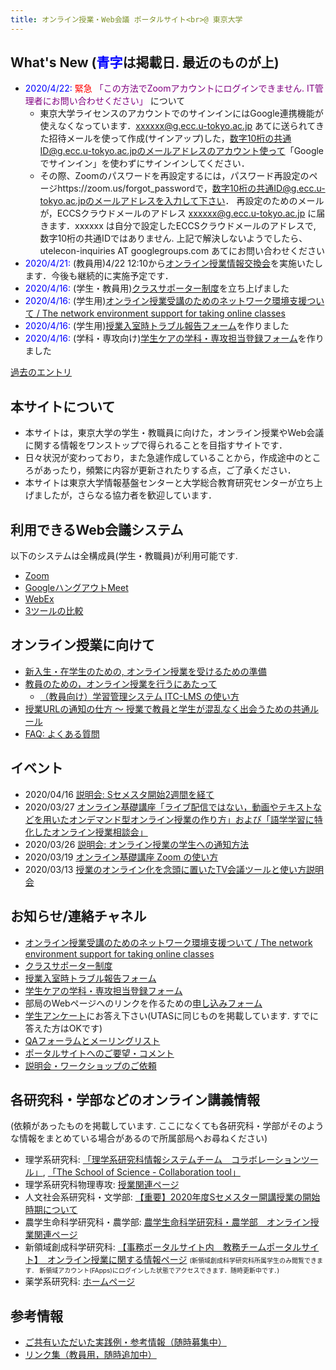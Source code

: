 ```yaml
---
title: オンライン授業・Web会議 ポータルサイト<br>@ 東京大学
---
```


What's New (<span style="color:blue;">青字</span>は掲載日. 最近のものが上)
---------------------------

* <span style="color:blue;">2020/4/22:</span> <blink><font color="red">緊急</font></blink>
<font color="purple">「この方法でZoomアカウントにログインできません. IT管理者にお問い合わせください」</font> について
  * 東京大学ライセンスのアカウントでのサインインにはGoogle連携機能が使えなくなっています．xxxxxx@g.ecc.u-tokyo.ac.jp あてに送られてきた招待メールを使って作成(サインアップ)した，数字10桁の共通ID@g.ecc.u-tokyo.ac.jpのメールアドレスのアカウント使って「Googleでサインイン」を使わずにサインインしてください．
  * その際、Zoomのパスワードを再設定するには，パスワード再設定のページhttps://zoom.us/forgot_passwordで，数字10桁の共通ID@g.ecc.u-tokyo.ac.jpのメールアドレスを入力して下さい．
再設定のためのメールが，ECCSクラウドメールのアドレス xxxxxx@g.ecc.u-tokyo.ac.jp に届きます．xxxxxx は自分で設定したECCSクラウドメールのアドレスで, 数字10桁の共通IDではありません. 上記で解決しないようでしたら、utelecon-inquiries AT googlegroups.com あてにお問い合わせください
* <span style="color:blue;">2020/4/21:</span> (教員用)4/22 12:10から[オンライン授業情報交換会](events/2020-luncheon/)を実施いたします．今後も継続的に実施予定です．
* <span style="color:blue;">2020/4/16:</span> (学生・教員用)<a href="supporters/class">クラスサポーター制度</a>を立ち上げました
* <span style="color:blue;">2020/4/16:</span> (学生用)<a href="mobile/">オンライン授業受講のためのネットワーク環境支援ついて / The network environment support for taking online classes</a>
* <span style="color:blue;">2020/4/16:</span> (学生用)<a href="forms/et">授業入室時トラブル報告フォーム</a>を作りました
* <span style="color:blue;">2020/4/16:</span> (学科・専攻向け)<a href="forms/takecarestudents">学生ケアの学科・専攻担当登録フォーム</a>を作りました

[過去のエントリ](whats_not_new)

本サイトについて
---------------------------

<!-- * Many apologies for the site primarily in Japanese (yet).  Working around the clock to put everything barely in good shape ...
* We will work on translations, but meanwhile, please use the "English (Google Translation)" link to machine-translate the page.
-->

* 本サイトは，東京大学の学生・教職員に向けた，オンライン授業やWeb会議に関する情報をワンストップで得られることを目指すサイトです．  
* 日々状況が変わっており，また急遽作成していることから，作成途中のところがあったり，頻繁に内容が更新されたりする点，ご了承ください．
* 本サイトは東京大学情報基盤センターと大学総合教育研究センターが立ち上げましたが，さらなる協力者を歓迎しています．

利用できるWeb会議システム
---------------------------

以下のシステムは全構成員(学生・教職員)が利用可能です.  

* <a href="zoom/">Zoom</a>
* <a href="google_hangouts_meet/">GoogleハングアウトMeet</a>
* <a href="webex/">WebEx</a>
* <a href="compare">3ツールの比較</a>

オンライン授業に向けて
---------------------------

* [新入生・在学生のための, オンライン授業を受けるための準備](oc)
* [教員のための，オンライン授業を行うにあたって](faculty_members)
  * [（教員向け）学習管理システム ITC-LMS の使い方](lms_lecturers)
* [授業URLの通知の仕方 〜 授業で教員と学生が混乱なく出会うための共通ルール](faculty_members/let_students_know_your_url)
* [FAQ: よくある質問](faq)


イベント
---------------------------

* 2020/04/16 [説明会: Sセメスタ開始2週間を経て](events/2020-04-16/)
* 2020/03/27 [オンライン基礎講座「ライブ配信ではない，動画やテキストなどを用いたオンデマンド型オンライン授業の作り方」および「語学学習に特化したオンライン授業相談会」](events/2020-03-27/)  
* 2020/03/26 [説明会: オンライン授業の学生への通知方法](events/2020-03-26/)  
* 2020/03/19 [オンライン基礎講座 Zoom の使い方](events/2020-03-19/)  
* 2020/03/13 [授業のオンライン化を念頭に置いたTV会議ツールと使い方説明会](events/2020-03-13/)


お知らせ/連絡チャネル
---------------------------

* <a href="mobile/">オンライン授業受講のためのネットワーク環境支援ついて / The network environment support for taking online classes</a>
* <a href="supporters/class">クラスサポーター制度</a>
* <a href="forms/et">授業入室時トラブル報告フォーム</a>
* <a href="forms/takecarestudents">学生ケアの学科・専攻担当登録フォーム</a>
* 部局のWebページへのリンクを作るための<a href="https://tinyurl.com/vjfuxs3" target="_blank">申し込みフォーム</a>
* <a href="questionnaire/">学生アンケート</a>にお答え下さい(UTASに同じものを掲載しています. すでに答えた方はOKです)
* [QAフォーラムとメーリングリスト](forums/)
* <a href="https://forms.gle/hsyvqzsYpCCvEQRo9" target="_blank">ポータルサイトへのご要望・コメント</a>  
* <a href="https://forms.gle/RYv5oFBn8cvYrgBF7" target="_blank">説明会・ワークショップのご依頼</a> 

各研究科・学部などのオンライン講義情報
---------------------------

(依頼があったものを掲載しています. ここになくても各研究科・学部がそのような情報をまとめている場合があるので所属部局へお尋ねください)

* 理学系研究科: <a href="http://jimubu.adm.s.u-tokyo.ac.jp/public/index.php/%E3%82%B3%E3%83%A9%E3%83%9C%E3%83%AC%E3%83%BC%E3%82%B7%E3%83%A7%E3%83%B3%E3%83%84%E3%83%BC%E3%83%AB" target="_blank">「理学系研究科情報システムチーム　コラボレーションツール」</a>, <a href="http://jimubu.adm.s.u-tokyo.ac.jp/public/index.php/Collaboration_tool" target="_blank">「The School of Science - Collaboration tool」</a>
* 理学系研究科物理専攻: <a href="https://sugino.issp.u-tokyo.ac.jp/computational-physics-course/" target="_blank">授業関連ページ</a>
* 人文社会系研究科・文学部: <a href="http://www.l.u-tokyo.ac.jp/news/notice/9966.html" target="_blank">【重要】2020年度Sセメスター開講授業の開始時期について</a>
* 農学生命科学研究科・農学部: <a href="https://www.a.u-tokyo.ac.jp/online_lectures/" target="_blank">農学生命科学研究科・農学部　オンライン授業関連ページ</a>
* 新領域創成科学研究科: <a href="https://sites.google.com/a/adm.k.u-tokyo.ac.jp/gsfs-portal/home/kyomu/kyomu/classes/onlineclasses" target="_blank">【事務ポータルサイト内　教務チームポータルサイト】　オンライン授業に関する情報ページ</a> <font size=-2>(新領域創成科学研究科所属学生のみ閲覧できます． 新領域アカウント(FApps)にログインした状態でアクセスできます．随時更新中です．) </font>
* 薬学系研究科: <a href="http://www.f.u-tokyo.ac.jp/" target="_blank">ホームページ</a>

参考情報
---------------------------

* [ご共有いただいた実践例・参考情報（随時募集中）](faculty_members#shared_materials)
* [リンク集（教員用，随時追加中）](faculty_members#links)
